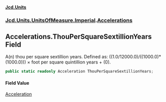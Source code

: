 #### [Jcd.Units](index.md 'index')
### [Jcd.Units.UnitsOfMeasure.Imperial](Jcd.Units.UnitsOfMeasure.Imperial.md 'Jcd.Units.UnitsOfMeasure.Imperial').[Accelerations](Accelerations.md 'Jcd.Units.UnitsOfMeasure.Imperial.Accelerations')

## Accelerations.ThouPerSquareSextillionYears Field

A(n) thou per square sextillion years. Defined as: ((1.0/12000.0)/((1000.0)*(1000.0))) × foot per square quintillion years + (0).

```csharp
public static readonly Acceleration ThouPerSquareSextillionYears;
```

#### Field Value
[Acceleration](Acceleration.md 'Jcd.Units.UnitTypes.Acceleration')